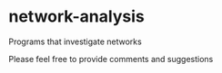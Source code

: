 # network-analysis
 Programs that investigate networks

Please feel free to provide comments and suggestions
